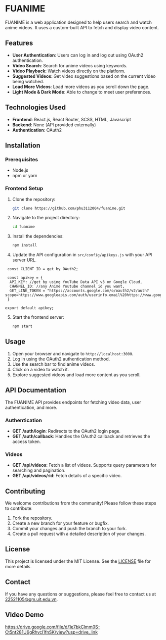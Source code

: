 # FUANIME

FUANIME is a web application designed to help users search and watch anime videos. It uses a custom-built API to fetch and display video content.

## Features

- **User Authentication**: Users can log in and log out using OAuth2 authentication.
- **Video Search**: Search for anime videos using keywords.
- **Video Playback**: Watch videos directly on the platform.
- **Suggested Videos**: Get video suggestions based on the current video being watched.
- **Load More Videos**: Load more videos as you scroll down the page.
- **Light Mode & Dark Mode**: Able to change to meet user preferences.

## Technologies Used

- **Frontend**: React.js, React Router, SCSS, HTML, Javascript
- **Backend**: None (API provided externally)
- **Authentication**: OAuth2

## Installation

### Prerequisites

- Node.js
- npm or yarn

### Frontend Setup

1. Clone the repository:

    ```bash
    git clone https://github.com/phu3112004/fuanime.git
    ```

2. Navigate to the project directory:

    ```bash
    cd fuanime
    ```

3. Install the dependencies:

    ```bash
    npm install
    ```

4. Update the API configuration in `src/config/apikeys.js` with your API server URL.
  ```
   const CLIENT_ID = get by OAuth2;

   const apikey = {
    API_KEY: //get by using YouTube Data API v3 on Google Cloud,
    CHANNEL_ID: //any Anime Youtube channel id you want,
    GET_LINK_TOKEN = "https://accounts.google.com/o/oauth2/v2/auth?scope=https://www.googleapis.com/auth/userinfo.email%20https://www.googleapis.com/auth/userinfo.profile&response_type=token&redirect_uri=http://localhost:3000/&client_id=${CLIENT_ID}"
   }

export default apikey;
```
5. Start the frontend server:

    ```bash
    npm start
    ```

## Usage

1. Open your browser and navigate to `http://localhost:3000`.
2. Log in using the OAuth2 authentication method.
3. Use the search bar to find anime videos.
4. Click on a video to watch it.
5. Explore suggested videos and load more content as you scroll.

## API Documentation

The FUANIME API provides endpoints for fetching video data, user authentication, and more.

### Authentication

- **GET /auth/login**: Redirects to the OAuth2 login page.
- **GET /auth/callback**: Handles the OAuth2 callback and retrieves the access token.

### Videos

- **GET /api/videos**: Fetch a list of videos. Supports query parameters for searching and pagination.
- **GET /api/videos/:id**: Fetch details of a specific video.

## Contributing

We welcome contributions from the community! Please follow these steps to contribute:

1. Fork the repository.
2. Create a new branch for your feature or bugfix.
3. Commit your changes and push the branch to your fork.
4. Create a pull request with a detailed description of your changes.

## License

This project is licensed under the MIT License. See the [LICENSE](LICENSE) file for more details.

## Contact

If you have any questions or suggestions, please feel free to contact us at 22521105@gm.uit.edu.vn.

## Video Demo
https://drive.google.com/file/d/1e7bkClmm0S-Ct5nt281U6gRhvcI1fnSK/view?usp=drive_link

